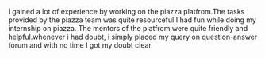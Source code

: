 I gained a lot of experience by working on the piazza platfrom.The tasks provided by the piazza team was quite resourceful.I had fun while doing my internship on piazza.
The mentors of the platfrom were quite friendly and helpful.whenever i had doubt, i simply placed my query on question-answer forum and with no time I got my doubt clear.
